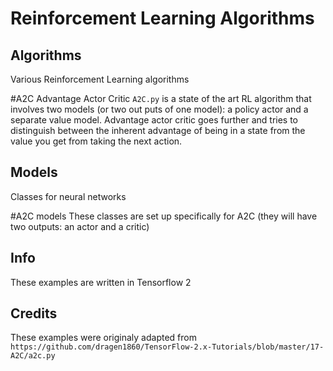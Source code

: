 # Reinforcement Learning Algorithms

## Algorithms
Various Reinforcement Learning algorithms

#A2C
Advantage Actor Critic `A2C.py` is a state of the art RL algorithm
that involves two models (or two out puts of one model): a policy actor 
and a separate value model.  Advantage actor critic goes further 
and tries to distinguish between the inherent advantage of being in a state
from the value you get from taking the next action.

## Models
Classes for neural networks

#A2C models
These classes are set up specifically for A2C 
(they will have two outputs: an actor and a critic)


## Info
These examples are written in Tensorflow 2


## Credits
These examples were originaly adapted from 
`https://github.com/dragen1860/TensorFlow-2.x-Tutorials/blob/master/17-A2C/a2c.py`